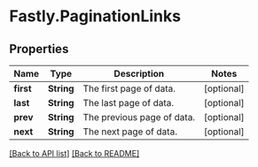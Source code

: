 # Fastly.PaginationLinks

## Properties

Name | Type | Description | Notes
------------ | ------------- | ------------- | -------------
**first** | **String** | The first page of data. | [optional] 
**last** | **String** | The last page of data. | [optional] 
**prev** | **String** | The previous page of data. | [optional] 
**next** | **String** | The next page of data. | [optional] 


[[Back to API list]](../../README.md#endpoints) [[Back to README]](../../README.md)
